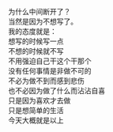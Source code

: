 为什么中间断开了？  
当然是因为不想写了。  
我的态度就是：  
想写的时候写一点  
不想的时候就不写  
不用强迫自己干这个干那个  
没有任何事情是非做不可的  
不必为做不到而感到悲伤  
也不必因为做了什么而沾沾自喜  
只是因为喜欢才去做  
只是想简单的生活  
今天大概就是以上